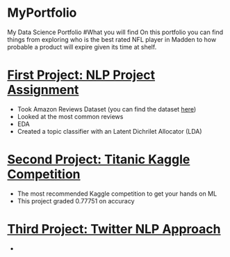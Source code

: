 # MyPortfolio
My Data Science Portfolio
#What you will find
On this portfolio you can find things from exploring who is the best rated NFL player in Madden to how probable a product will expire given its time at shelf.

# [First Project: NLP Project Assignment]()
- Took Amazon Reviews Dataset (you can find the dataset [here]())
- Looked at the most common reviews
- EDA 
- Created a topic classifier with an Latent Dichrilet Allocator (LDA)

# [Second Project: Titanic Kaggle Competition]()
- The most recommended Kaggle competition to get your hands on ML
- This project graded 0.77751 on accuracy

# [Third Project: Twitter NLP Approach]()
- 
